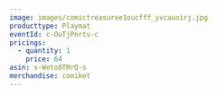 ```yaml
---
image: images/comictreasuree1oucfff_yvcauoirj.jpg
producttype: Playmat
eventId: c-OuTjPnrtv-c
pricings:
  - quantity: 1
    price: 64
asin: s-Weto0TMrQ-s
merchandise: comiket
---
```


